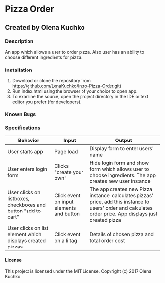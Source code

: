 # Pizza Order
## Created by Olena Kuchko

### Description
An app which allows a user to order pizza. Also user has an ability to choose different ingredients for pizza.

### Installation
1. Download or clone the repository from https://github.com/LenaKuchko/Intro-Pizza-Order.git)
2. Run index.html using the browser of your choice to open app.
3. To examine the source, open the project directory in the IDE or text editor you prefer (for developers).

### Known Bugs


### Specifications

| Behavior | Input | Output |
|----------|-------|--------|
| User starts app | Page load | Display form to enter users' name|
| User enters login form| Clicks "create your own" | Hide login form and show form which allows user to choose ingredients. The app creates new user instance|
| User clicks on listboxes, checkboxes  and  button "add to cart" | Click event on input elements and button | The app creates new Pizza instance, calculates pizzas' price, add this instance to users' order and calculates order price. App displays just created pizza |
| User clicks on list element which displays created pizzas | Click event on a li tag | Details of chosen pizza and total order cost |

#### License
This project is licensed under the MIT License.
Copyright (c) 2017  Olena Kuchko
